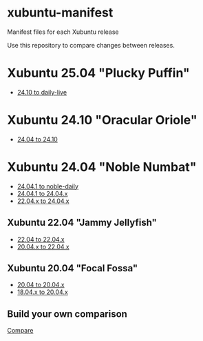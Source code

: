 # xubuntu-manifest
Manifest files for each Xubuntu release

Use this repository to compare changes between releases.

# Xubuntu 25.04 "Plucky Puffin"
- [24.10 to daily-live](https://github.com/Xubuntu/xubuntu-manifest/compare/24.10...daily-live)

# Xubuntu 24.10 "Oracular Oriole"
- [24.04 to 24.10](https://github.com/Xubuntu/xubuntu-manifest/compare/24.04...24.10)

# Xubuntu 24.04 "Noble Numbat"
- [24.04.1 to noble-daily](https://github.com/Xubuntu/xubuntu-manifest/compare/24.04.1...noble-daily-live)
- [24.04.1 to 24.04.x](https://github.com/Xubuntu/xubuntu-manifest/compare/24.04.1...xubuntu-24.04)
- [22.04.x to 24.04.x](https://github.com/Xubuntu/xubuntu-manifest/compare/xubuntu-22.04...xubuntu-24.04)

## Xubuntu 22.04 "Jammy Jellyfish"
- [22.04 to 22.04.x](https://github.com/Xubuntu/xubuntu-manifest/compare/22.04...xubuntu-22.04)
- [20.04.x to 22.04.x](https://github.com/Xubuntu/xubuntu-manifest/compare/xubuntu-20.04...xubuntu-22.04)

## Xubuntu 20.04 "Focal Fossa"
- [20.04 to 20.04.x](https://github.com/Xubuntu/xubuntu-manifest/compare/20.04...xubuntu-20.04)
- [18.04.x to 20.04.x](https://github.com/Xubuntu/xubuntu-manifest/compare/xubuntu-18.04...xubuntu-20.04)

## Build your own comparison
[Compare](https://github.com/Xubuntu/xubuntu-manifest/compare)
